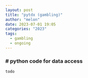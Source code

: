 ```yaml
---
layout: post
title: "pytdx (gambling)"
author: "melon"
date: 2023-07-01 19:05
categories: "2023"
tags:
  - gambling
  - ongoing
---
```


### # python code for data access
```text
todo
```
